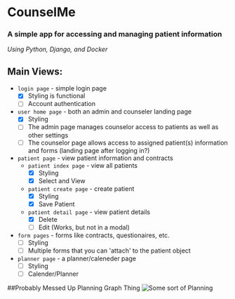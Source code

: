 # CounselMe
### A simple app for accessing and managing patient information
*Using Python, Django, and Docker*


## Main Views:
* `login page` - simple login page
	* [x] Styling is functional
	* [ ] Account authentication
* `user home page` - both an admin and counseler landing page
	* [x] Styling
	* [ ] The admin page manages counselor access to patients as well as other settings
	* [ ] The counselor page allows access to assigned patient(s) information and forms (landing page after logging in?)
* `patient page` - view patient information and contracts
	* `patient index page` - view all patients
		* [x] Styling
		* [x] Select and View
	* `patient create page` - create patient
		* [x] Styling
		* [x] Save Patient
	* `patient detail page` - view patient details
		* [x] Delete
		* [ ] Edit (Works, but not in a modal)
* `form pages` - forms like contracts, questionaires, etc.
	* [ ] Styling
	* [ ] Multiple forms that you can 'attach' to the patient object
* `planner page` - a planner/caleneder page
	* [ ] Styling
	* [ ] Calender/Planner

##Probably Messed Up Planning Graph Thing
	![Some sort of Planning](https://i.imgur.com/M0EZe2c.png)
